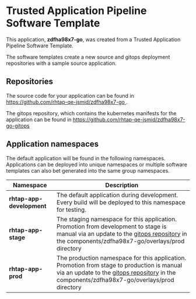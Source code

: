 # Trusted Application Pipeline Software Template

This application, **zdfha98x7-go**, was created from a Trusted Application Pipeline Software Template.

The software templates create a new source and gitops deployment repositories with a sample source application. 

## Repositories

The source code for your application can be found in [https://github.com/rhtap-qe-jsmid/zdfha98x7-go ](https://github.com/rhtap-qe-jsmid/zdfha98x7-go ).
 
The gitops repository, which contains the kubernetes manifests for the application can be found in 
[https://github.com/rhtap-qe-jsmid/zdfha98x7-go-gitops ](https://github.com/rhtap-qe-jsmid/zdfha98x7-go-gitops ) 

## Application namespaces 

The default application will be found in the following namespaces. Applications can be deployed into unique namespaces or multiple software templates can also bet generated into the same group namespaces.  

|  Namespace   |  Description   |  
| -------- | -------- |   
| **rhtap-app-development** | The default application during development. Every build will be deployed to this namespace for testing. | 
| **rhtap-app-stage** | The staging namespace for this application. Promotion from development to stage is manual via an update to the [gitops repository](https://github.com/rhtap-qe-jsmid/zdfha98x7-go-gitops ) in the components/zdfha98x7-go/overlays/prod directory |  
| **rhtap-app-prod** | The production namespace for this application. Promotion from stage to production is manual via an update to the [gitops repository](https://github.com/rhtap-qe-jsmid/zdfha98x7-go-gitops ) in the components/zdfha98x7-go/overlays/prod directory | 